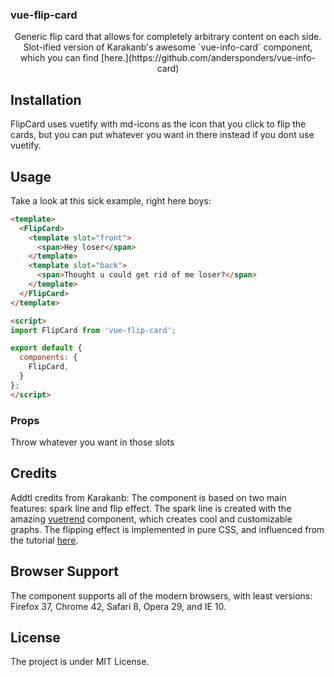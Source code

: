### vue-flip-card

<p align="center">
  Generic flip card that allows for completely arbitrary content on each side. Slot-ified version of Karakanb's awesome `vue-info-card` component, which you can find [here.](https://github.com/andersponders/vue-info-card)
</p>

## Installation
FlipCard uses vuetify with md-icons as the icon that you click to flip the cards, but you can put whatever you want in there instead if you dont use vuetify.

## Usage

Take a look at this sick example, right here boys:

```html
<template>
  <FlipCard>
    <template slot="front">
      <span>Hey loser</span>
    </template>
    <template slot="back">
      <span>Thought u could get rid of me loser?</span>
    </template>
  </FlipCard>
</template>

<script>
import FlipCard from 'vue-flip-card';

export default {
  components: {
    FlipCard,
  }
};
</script>
```
### Props

Throw whatever you want in those slots

## Credits

Addtl credits from Karakanb:
The component is based on two main features: spark line and flip effect. The spark line is created with the amazing [vuetrend](https://github.com/QingWei-Li/vue-trend) component, which creates cool and customizable graphs. The flipping effect is implemented in pure CSS, and influenced from the tutorial [here](https://davidwalsh.name/css-flip). 

## Browser Support
The component supports all of the modern browsers, with least versions: Firefox 37, Chrome 42, Safari 8, Opera 29, and IE 10.

## License
The project is under MIT License.

